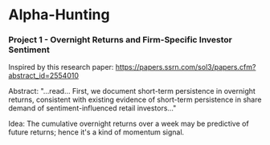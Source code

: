 # Alpha-Hunting

### Project 1 - Overnight Returns and Firm-Specific Investor Sentiment

Inspired by this research paper: https://papers.ssrn.com/sol3/papers.cfm?abstract_id=2554010

Abstract: "...read... First, we document short-term persistence in overnight returns, consistent with existing evidence of short-term persistence in share demand of sentiment-influenced retail investors..."

Idea: The cumulative overnight returns over a week may be predictive of future returns; hence it's a kind of momentum signal.
